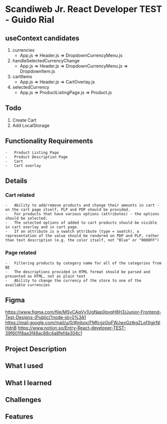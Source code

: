 # Scandiweb Jr. React Developer TEST - Guido Rial

## useContext candidates

1. currencies
    - App.js => Header.js => DropdownCurrencyMenu.js
2. handleSelectedCurrencyChange
    - App.js => Header.js => DropdownCurrencyMenu.js => DropdownItem.js
3. cartItems
    - App.js => Header.js => CartOverlay.js
4. selectedCurrency
    - App.js => ProductListingPage.js => Product.js


## Todo

1. Create Cart
2. Add LocalStorage

## Functionality Requirements

    -   Product Listing Page
    -   Product Description Page
    -   Cart
    -   Cart overlay

## Details

### Cart related

    -   Ability to add/remove products and change their amounts in cart - on the cart page itself, PLP and PDP should be provided.
    -   For products that have various options (attributes) - the options should be selected.
    -   The selected options of added to cart products should be visible in cart overlay and in cart page.
    -   If an attribute is a swatch attribute (type = swatch), a representation of the value should be rendered on PDP and PLP, rather than text description (e.g. the color itself, not "Blue" or "0000FF")

### Page related

    -   Filtering products by category name for all of the categories from BE
    -   The descriptions provided in HTML format should be parsed and presented as HTML, not as plain text
    -   Ability to change the currency of the store to one of the available currencies

## Figma

https://www.figma.com/file/MSyCAqVy1UgNap0pvqH6H3/Junior-Frontend-Test-Designs-(Public)?node-id=0%3A1
https://mail.google.com/mail/u/0/#inbox/FMfcgzGpFWJwxGztkgZLpfXgjrNlHdnB
https://www.notion.so/Entry-React-developer-TEST-39f601f8aa3f48ac88c4a8fefda304c1

## Project Description

## What I used

## What I learned

## Challenges

## Features
